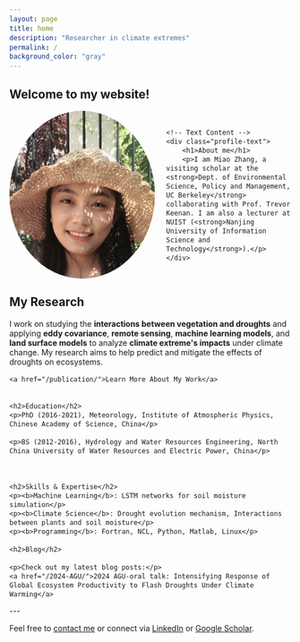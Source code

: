 ```yaml
---
layout: page
title: home
description: "Researcher in climate extremes"
permalink: /
background_color: "gray"
---
```

## Welcome to my website! 

<div style="display: flex; align-items: center; gap: 20px;">
    <!-- Profile Photo -->
    <img src="/assets/images/Miao.jpg" alt="Miao Zhang" style="border-radius: 50%; width: 260px; height: 300px; object-fit: cover;" />
    
    <!-- Text Content -->
    <div class="profile-text">
        <h1>About me</h1>
        <p>I am Miao Zhang, a visiting scholar at the <strong>Dept. of Environmental Science, Policy and Management, UC Berkeley</strong> collaborating with Prof. Trevor Keenan. I am also a lecturer at NUIST (<strong>Nanjing University of Information Science and Technology</strong>).</p>
    </div>
</div>

<div class="container">
    <h2>My Research</h2>
    <p>I work on studying the <b>interactions between vegetation and droughts</b> and applying <b>eddy covariance</b>, <b>remote sensing</b>, <b>machine learning models</b>, and <b>land surface models</b> to analyze <b>climate extreme's impacts</b> under climate change. My research aims to help predict and mitigate the effects of droughts on ecosystems.</p>

    <a href="/publication/">Learn More About My Work</a>


    <h2>Education</h2>
    <p>PhD (2016-2021), Meteorology, Institute of Atmospheric Physics, Chinese Academy of Science, China</p>

    <p>BS (2012-2016), Hydrology and Water Resources Engineering, North China University of Water Resources and Electric Power, China</p>



    <h2>Skills & Expertise</h2>
    <p><b>Machine Learning</b>: LSTM networks for soil moisture simulation</p>
    <p><b>Climate Science</b>: Drought evolution mechanism, Interactions between plants and soil moisture</p>
    <p><b>Programming</b>: Fortran, NCL, Python, Matlab, Linux</p>

    <h2>Blog</h2>

    <p>Check out my latest blog posts:</p>
    <a href="/2024-AGU/">2024 AGU-oral talk: Intensifying Response of Global Ecosystem Productivity to Flash Droughts Under Climate Warming</a>
</div> 
---

Feel free to [contact me](/contact) or connect via [LinkedIn](https://www.linkedin.com/in/miao-zhang-7630a2203/) or [Google Scholar](https://scholar.google.com/citations?hl=en&user=WzfvoPkAAAAJ).
